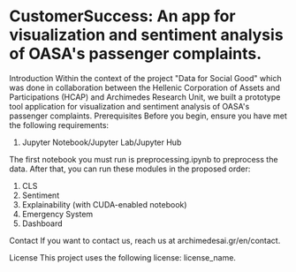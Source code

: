 # CustomerSuccess: An app for visualization and sentiment analysis of OASA's passenger complaints.

Introduction
Within the context of the project "Data for Social Good" which was done in collaboration between the Hellenic Corporation of Assets and Participations (HCAP) and Archimedes Research Unit, we built a prototype tool application for visualization and sentiment analysis of OASA's passenger complaints.
Prerequisites
Before you begin, ensure you have met the following requirements:

1. Jupyter Notebook/Jupyter Lab/Jupyter Hub

The first notebook you must run is preprocessing.ipynb to preprocess the data.
After that, you can run these modules in the proposed order:
1. CLS
2. Sentiment
3. Explainability (with CUDA-enabled notebook)
4. Emergency System
5. Dashboard

Contact
If you want to contact us, reach us at archimedesai.gr/en/contact.

License
This project uses the following license: license_name.
